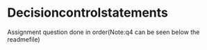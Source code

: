 # Decisioncontrolstatements
Assignment question done in order(Note:q4 can be seen below the readmefile)

